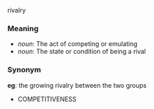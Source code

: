 rivalry
### Meaning
+ _noun_: The act of competing or emulating
+ _noun_: The state or condition of being a rival

### Synonym

__eg__: the growing rivalry between the two groups

+ COMPETITIVENESS


